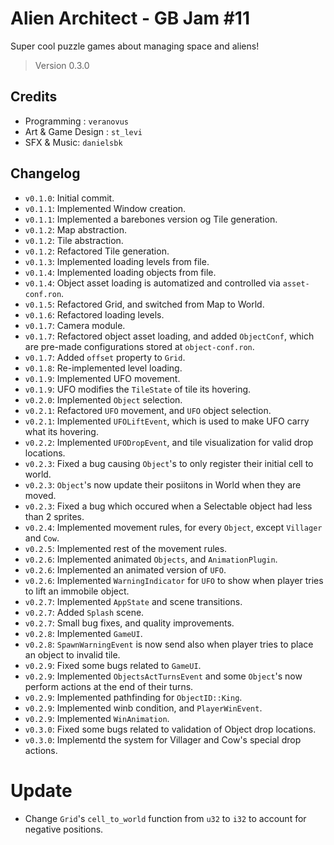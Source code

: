 # Alien Architect - GB Jam #11

Super cool puzzle games about managing space and aliens!

> Version 0.3.0

## Credits

- Programming : `veranovus`
- Art & Game Design : `st_levi`
- SFX & Music: `danielsbk`

## Changelog

- `v0.1.0`: Initial commit.
- `v0.1.1`: Implemented Window creation.
- `v0.1.1`: Implemented a barebones version og Tile generation.
- `v0.1.2`: Map abstraction.
- `v0.1.2`: Tile abstraction.
- `v0.1.2`: Refactored Tile generation.
- `v0.1.3`: Implemented loading levels from file.
- `v0.1.4`: Implemented loading objects from file.
- `v0.1.4`: Object asset loading is automatized and controlled via `asset-conf.ron`.
- `v0.1.5`: Refactored Grid, and switched from Map to World.
- `v0.1.6`: Refactored loading levels.
- `v0.1.7`: Camera module.
- `v0.1.7`: Refactored object asset loading, and added `ObjectConf`, which are pre-made configurations stored
  at `object-conf.ron`.
- `v0.1.7`: Added `offset` property to `Grid`.
- `v0.1.8`: Re-implemented level loading.
- `v0.1.9`: Implemented UFO movement.
- `v0.1.9`: UFO modifies the `TileState` of tile its hovering.
- `v0.2.0`: Implemented `Object` selection.
- `v0.2.1`: Refactored `UFO` movement, and `UFO` object selection.
- `v0.2.1`: Implemented `UFOLiftEvent`, which is used to make UFO carry what its hovering.
- `v0.2.2`: Implemented `UFODropEvent`, and tile visualization for valid drop locations.
- `v0.2.3`: Fixed a bug causing `Object`'s to only register their initial cell to world.
- `v0.2.3`: `Object`'s now update their posiitons in World when they are moved.
- `v0.2.3`: Fixed a bug which occured when a Selectable object had less than 2 sprites.
- `v0.2.4`: Implemented movement rules, for every `Object`, except `Villager` and `Cow`.
- `v0.2.5`: Implemented rest of the movement rules.
- `v0.2.6`: Implemented animated `Objects`, and `AnimationPlugin`.
- `v0.2.6`: Implemented an animated version of `UFO`.
- `v0.2.6`: Implemented `WarningIndicator` for `UFO` to show when player tries to lift an immobile object.
- `v0.2.7`: Implemented `AppState` and scene transitions.
- `v0.2.7`: Added `Splash` scene.
- `v0.2.7`: Small bug fixes, and quality improvements.
- `v0.2.8`: Implemented `GameUI`.
- `v0.2.8`: `SpawnWarningEvent` is now send also when player tries to place an object to invalid tile.
- `v0.2.9`: Fixed some bugs related to `GameUI`.
- `v0.2.9`: Implemented `ObjectsActTurnsEvent` and some `Object`'s now perform actions at the end of their turns.
- `v0.2.9`: Implemented pathfinding for `ObjectID::King`.
- `v0.2.9`: Implemented winb condition, and `PlayerWinEvent`.
- `v0.2.9`: Implemented `WinAnimation`.
- `v0.3.0`: Fixed some bugs related to validation of Object drop locations.
- `v0.3.0`: Implementd the system for Villager and Cow's special drop actions.

# Update

- Change `Grid`'s `cell_to_world` function from `u32` to `i32` to account for negative positions.

